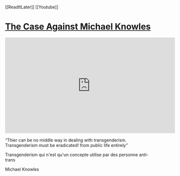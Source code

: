 [[ReadItLater]] [[Youtube]]

# [The Case Against Michael Knowles](https://www.youtube.com/watch?v=Ggpe_JrYy-A)

<iframe width="560" height="315" src="https://www.youtube.com/embed/" title="YouTube video player" frameborder="0" allow="accelerometer; autoplay; clipboard-write; encrypted-media; gyroscope; picture-in-picture" allowfullscreen></iframe>

“Thier can be no middle way in dealing with transgenderism. Transgenderism must be eradicated! from public life entirely” 

Transgenderism qui n'est qu'un concepte utilise par des personne anti-trans

Michael Knowles